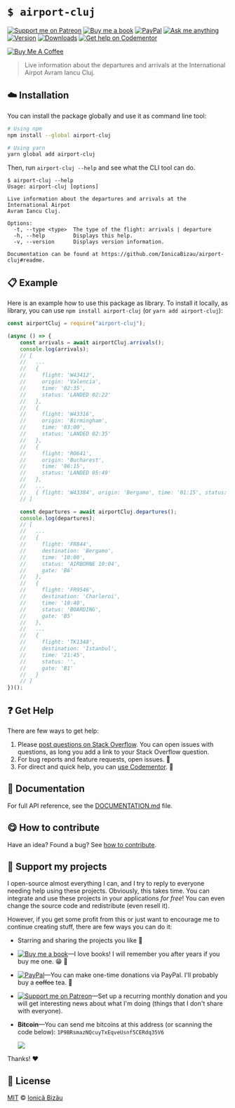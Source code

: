<!-- Please do not edit this file. Edit the `blah` field in the `package.json` instead. If in doubt, open an issue. -->


















# `$ airport-cluj`

 [![Support me on Patreon][badge_patreon]][patreon] [![Buy me a book][badge_amazon]][amazon] [![PayPal][badge_paypal_donate]][paypal-donations] [![Ask me anything](https://img.shields.io/badge/ask%20me-anything-1abc9c.svg)](https://github.com/IonicaBizau/ama) [![Version](https://img.shields.io/npm/v/airport-cluj.svg)](https://www.npmjs.com/package/airport-cluj) [![Downloads](https://img.shields.io/npm/dt/airport-cluj.svg)](https://www.npmjs.com/package/airport-cluj) [![Get help on Codementor](https://cdn.codementor.io/badges/get_help_github.svg)](https://www.codementor.io/johnnyb?utm_source=github&utm_medium=button&utm_term=johnnyb&utm_campaign=github)

<a href="https://www.buymeacoffee.com/H96WwChMy" target="_blank"><img src="https://www.buymeacoffee.com/assets/img/custom_images/yellow_img.png" alt="Buy Me A Coffee"></a>







> Live information about the departures and arrivals at the International Airpot Avram Iancu Cluj.

















## :cloud: Installation

You can install the package globally and use it as command line tool:


```sh
# Using npm
npm install --global airport-cluj

# Using yarn
yarn global add airport-cluj
```


Then, run `airport-cluj --help` and see what the CLI tool can do.


```
$ airport-cluj --help
Usage: airport-cluj [options]

Live information about the departures and arrivals at the International Airpot
Avram Iancu Cluj.

Options:
  -t, --type <type>  The type of the flight: arrivals | departure
  -h, --help         Displays this help.
  -v, --version      Displays version information.

Documentation can be found at https://github.com/IonicaBizau/airport-cluj#readme.
```













## :clipboard: Example



Here is an example how to use this package as library. To install it locally, as library, you can use `npm install airport-cluj` (or `yarn add airport-cluj`):



```js
const airportCluj = require("airport-cluj");

(async () => {
    const arrivals = await airportCluj.arrivals();
    console.log(arrivals);
    // [
    //   ...
    //   {
    //     flight: 'W43412',
    //     origin: 'Valencia',
    //     time: '02:35',
    //     status: 'LANDED 02:22'
    //   },
    //   {
    //     flight: 'W43316',
    //     origin: 'Birmingham',
    //     time: '03:00',
    //     status: 'LANDED 02:35'
    //   },
    //   {
    //     flight: 'RO641',
    //     origin: 'Bucharest',
    //     time: '06:15',
    //     status: 'LANDED 05:49'
    //   },
    //   ...
    //   { flight: 'W43384', origin: 'Bergamo', time: '01:15', status: '' }
    // ]

    const departures = await airportCluj.departures();
    console.log(departures);
    // [
    //   ...
    //   {
    //     flight: 'FR844',
    //     destination: 'Bergamo',
    //     time: '10:00',
    //     status: 'AIRBORNE 10:04',
    //     gate: 'B6'
    //   },
    //   {
    //     flight: 'FR9546',
    //     destination: 'Charleroi',
    //     time: '10:40',
    //     status: 'BOARDING',
    //     gate: 'B5'
    //   },
    //   ...
    //   {
    //     flight: 'TK1348',
    //     destination: 'Istanbul',
    //     time: '21:45',
    //     status: '',
    //     gate: 'B1'
    //   }
    // ]
})();
```












## :question: Get Help

There are few ways to get help:



 1. Please [post questions on Stack Overflow](https://stackoverflow.com/questions/ask). You can open issues with questions, as long you add a link to your Stack Overflow question.
 2. For bug reports and feature requests, open issues. :bug:
 3. For direct and quick help, you can [use Codementor](https://www.codementor.io/johnnyb). :rocket:







## :memo: Documentation

For full API reference, see the [DOCUMENTATION.md][docs] file.












## :yum: How to contribute
Have an idea? Found a bug? See [how to contribute][contributing].


## :sparkling_heart: Support my projects
I open-source almost everything I can, and I try to reply to everyone needing help using these projects. Obviously,
this takes time. You can integrate and use these projects in your applications *for free*! You can even change the source code and redistribute (even resell it).

However, if you get some profit from this or just want to encourage me to continue creating stuff, there are few ways you can do it:


 - Starring and sharing the projects you like :rocket:
 - [![Buy me a book][badge_amazon]][amazon]—I love books! I will remember you after years if you buy me one. :grin: :book:
 - [![PayPal][badge_paypal]][paypal-donations]—You can make one-time donations via PayPal. I'll probably buy a ~~coffee~~ tea. :tea:
 - [![Support me on Patreon][badge_patreon]][patreon]—Set up a recurring monthly donation and you will get interesting news about what I'm doing (things that I don't share with everyone).
 - **Bitcoin**—You can send me bitcoins at this address (or scanning the code below): `1P9BRsmazNQcuyTxEqveUsnf5CERdq35V6`

    ![](https://i.imgur.com/z6OQI95.png)


Thanks! :heart:
























## :scroll: License

[MIT][license] © [Ionică Bizău][website]






[license]: /LICENSE
[website]: https://ionicabizau.net
[contributing]: /CONTRIBUTING.md
[docs]: /DOCUMENTATION.md
[badge_patreon]: https://ionicabizau.github.io/badges/patreon.svg
[badge_amazon]: https://ionicabizau.github.io/badges/amazon.svg
[badge_paypal]: https://ionicabizau.github.io/badges/paypal.svg
[badge_paypal_donate]: https://ionicabizau.github.io/badges/paypal_donate.svg
[patreon]: https://www.patreon.com/ionicabizau
[amazon]: http://amzn.eu/hRo9sIZ
[paypal-donations]: https://www.paypal.com/cgi-bin/webscr?cmd=_s-xclick&hosted_button_id=RVXDDLKKLQRJW
